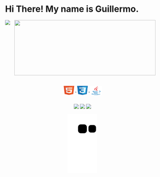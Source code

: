 <h1> Hi There! My name is Guillermo. </h1>

<div align="center">
  <a href="https://github.com/siLquera">

  <img height="180em"   align="left" src="https://github-readme-stats.vercel.app/api?username=siLquera&show_icons=true&theme=react&include_all_commits=true&count_private=true"/>
    
<img width="460em" height="180em" align="center" src="https://github-readme-stats.vercel.app/api/top-langs/?username=siLquera&langs_count=7&theme=react" />

</div>
 
<br>
<div  align="center"> 
  <div style="display: inline_block"><br>
  <img align="center" alt="HTML" height="30" width="40" src="https://raw.githubusercontent.com/devicons/devicon/master/icons/html5/html5-original.svg">
  <img align="center" alt="CSS" height="30" width="40" src="https://raw.githubusercontent.com/devicons/devicon/master/icons/css3/css3-original.svg">
  <img align="center" alt="java" height="30" width="40" src="https://raw.githubusercontent.com/devicons/devicon/master/icons/java/java-original.svg">
  </div>
 
  ## 
  
<div>
  
  <a href = "mailto:guillermorodrigues276@gmail.com"><img src="https://img.shields.io/badge/-Gmail-%23333?style=for-the-badge&logo=gmail&logoColor=white" target="_blank"></a>
  <a href="https://www.instagram.com/guillermor0drigues/" target="_blank"><img src="https://img.shields.io/badge/-Instagram-%23E4405F?style=for-the-badge&logo=instagram&logoColor=white" target="_blank"></a>
  <a href="https://twitter.com/siuquii" target="_blank"><img src="https://img.shields.io/badge/Twitter-1DA1F2?style=for-the-badge&logo=twitter&logoColor=white"
  target="_blank"></a>
  </div>

  <div>
 
  ![Snake animation](https://github.com/siLquera/siLquera/blob/output/github-contribution-grid-snake.svg)
 
</div>
